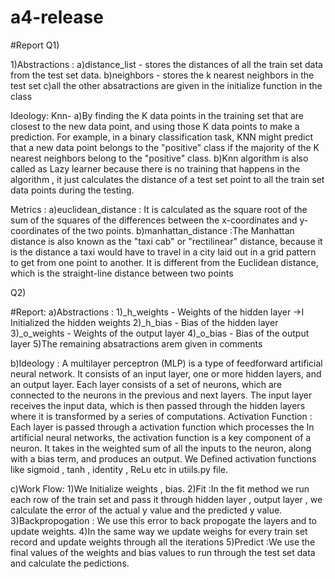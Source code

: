 # a4-release

#Report
Q1)

1)Abstractions : 
a)distance_list - stores the distances of all the train set data from the test set data.
b)neighbors - stores the k nearest neighbors in the test set 
c)all the other absatractions are given in the initialize function in the class

Ideology:
Knn-
a)By finding the K data points in the training set that are closest to the new data point, and using those K data points to make a prediction. 
For example, in a binary classification task, KNN might predict that a new data point belongs to the "positive" class 
if the majority of the K nearest neighbors belong to the "positive" class.
b)Knn algorithm is also called as Lazy learner because there is no training that happens in the algorithm , it just calculates the distance 
of a test set point to all the train set data points during the testing.


Metrics : 
a)euclidean_distance : It is calculated as the square root of the sum of the squares of the differences between the x-coordinates 
and y-coordinates of the two points.
b)manhattan_distance :The Manhattan distance is also known as the "taxi cab" or "rectilinear" distance, 
because it is the distance a taxi would have to travel in a city laid out in a grid pattern to get from one point to another. 
It is different from the Euclidean distance, which is the straight-line distance between two points


Q2)

#Report:
a)Abstractions : 
1)_h_weights - Weights of the hidden layer ->I Initialized the hidden weights 
2)_h_bias - Bias of the hidden layer
3)_o_weights - Weights of the output layer
4)_o_bias - Bias of the output layer
5)The remaining absatractions arem given in comments

b)Ideology : 
A multilayer perceptron (MLP) is a type of feedforward artificial neural network. 
It consists of an input layer, one or more hidden layers, and an output layer. 
Each layer consists of a set of neurons, which are connected to the neurons in the previous and next layers. 
The input layer receives the input data, which is then passed through the hidden layers where it is transformed by a series of computations.
Activation Function : Each layer is passed through a activation function which processes the In artificial neural networks,
the activation function is a key component of a neuron. It takes in the weighted sum of all the inputs to the neuron, 
along with a bias term, and produces an output. 
We Defined activation functions like sigmoid , tanh , identity , ReLu etc in utiils.py file.

c)Work Flow:
1)We Initialize weights , bias.
2)Fit :In the fit method we run each row of the train set and pass it through hidden layer , output layer , we calculate the error of the actual y value 
and the predicted y value.
3)Backpropogation : We use this error to back propogate the layers and to update weights.
4)In the same way we update weighs for every train set record and update weights through all the iterations
5)Predict :We use the final values of the weights and bias values to run through the test set data and calculate the pedictions.


